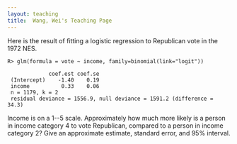 ```yaml
---
layout: teaching
title:  Wang, Wei's Teaching Page
---
```

Here is the result of fitting a logistic regression to Republican vote in the 1972 NES.

    R> glm(formula = vote ~ income, family=binomial(link="logit"))
 
                 coef.est coef.se
     (Intercept)    -1.40    0.19
     income          0.33    0.06
     n = 1179, k = 2
     residual deviance = 1556.9, null deviance = 1591.2 (difference = 34.3)

Income is on a 1--5 scale.  Approximately how much more likely is a person in income category 4 to vote Republican, compared to a person in income category 2?  Give an approximate estimate, standard error, and 95% interval.
